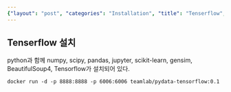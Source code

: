 ```yaml
---
{"layout": "post", "categories": "Installation", "title": "Tenserflow", "feature-img": "assets/img/feature_img.png"}
---
```

## Tenserflow 설치
python과 함께 numpy, scipy, pandas, jupyter, scikit-learn, gensim, BeautifulSoup4, Tensorflow가 설치되어 있다.
```
docker run -d -p 8888:8888 -p 6006:6006 teamlab/pydata-tensorflow:0.1
```


